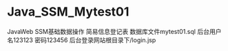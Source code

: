 # Java_SSM_Mytest01
JavaWeb SSM基础数据操作 简易信息登记表
数据库文件mytest01.sql
后台用户名123123 密码123456
后台登录网站根目录下/login.jsp
